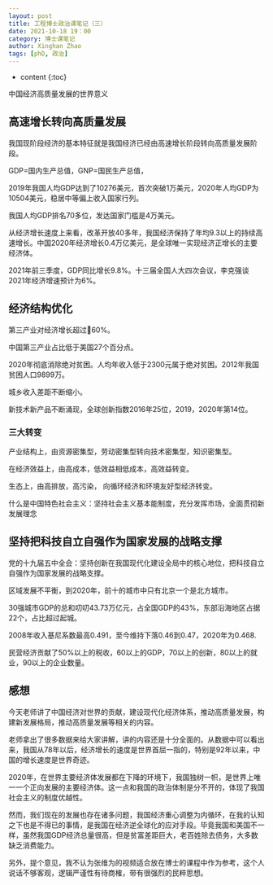 ```yaml
---
layout: post
title: 工程博士政治课笔记（三）
date: 2021-10-18 19：00
category: 博士课笔记
author: Xinghan Zhao
tags: [phD, 政治]
---
```


* content
{:toc}

中国经济高质量发展的世界意义





## 高速增长转向高质量发展

我国现阶段经济的基本特征就是我国经济已经由高速增长阶段转向高质量发展阶段。

GDP=国内生产总值，GNP=国民生产总值，

2019年我国人均GDP达到了10276美元，首次突破1万美元，2020年人均GDP为10504美元，稳居中等偏上收入国家行列。

我国人均GDP排名70多位，发达国家门槛是4万美元。

从经济增长速度上来看，改革开放40多年，我国经济保持了年均9.3以上的持续高速增长。中国2020年经济增长0.4万亿美元，是全球唯一实现经济正增长的主要经济体。

2021年前三季度，GDP同比增长9.8%。十三届全国人大四次会议，李克强谈2021年经济增速预计为6%。

## 经济结构优化

第三产业对经济增长超过60%。

中国第三产业占比低于美国27个百分点。

2020年彻底消除绝对贫困。人均年收入低于2300元属于绝对贫困。2012年我国贫困人口9899万。

城乡收入差距不断缩小。

新技术新产品不断涌现，全球创新指数2016年25位，2019，2020年第14位。

### 三大转变

产业结构上，由资源密集型，劳动密集型转向技术密集型，知识密集型。

在经济效益上，由高成本，低效益相低成本，高效益转变。

生态上，由高排放，高污染， 向循环经济和环境友好型经济转变。

什么是中国特色社会主义：坚持社会主义基本能制度，充分发挥市场，全面贯彻新发展理念

## 坚持把科技自立自强作为国家发展的战略支撑

党的十九届五中全会：坚持创新在我国现代化建设全局中的核心地位，把科技自立自强作为国家发展的战略支撑。

区域发展不平衡，到2020年，前十的城市中只有北京一个是北方城市。

30强城市GDP的总和叨叨43.73万亿元，占全国GDP的43%，东部沿海地区占据22个，占比超过起城。

2008年收入基尼系数最高0.491，至今维持下落0.46到0.47，2020年为0.468.

民营经济贡献了50%以上的税收，60以上的GDP，70以上的创新，80以上的就业，90以上的企业数量。

## 感想

今天老师讲了中国经济对世界的贡献，建设现代化经济体系，推动高质量发展，构建新发展格局，推动高质量发展等相关的内容。

老师拿出了很多数据来给大家讲解，讲的内容还是十分全面的。从数据中可以看出来，我国从78年以后，经济增长的速度是世界首屈一指的，特别是92年以来，中国的增长速度是世界奇迹。

2020年，在世界主要经济体发展都在下降的环境下，我国独树一帜，是世界上唯一一个正向发展的主要经济体。这一点和我国的政治体制是分不开的，体现了我国社会主义的制度优越性。

然而，我们现在的发展也存在诸多问题，我国经济重心调整为内循环，在我的认知之下也是不得已的事情，是我国在经济逆全球化的应对手段。毕竟我国和美国不一样，虽然我国GDP经济总量很高，但是贫富差距巨大，老百姓除去债务，大多数缺乏消费能力。

另外，提个意见，我不认为张维为的视频适合放在博士的课程中作为参考，这个人说话不够客观，逻辑严谨性有待商榷，带有很强烈的民粹思想。


